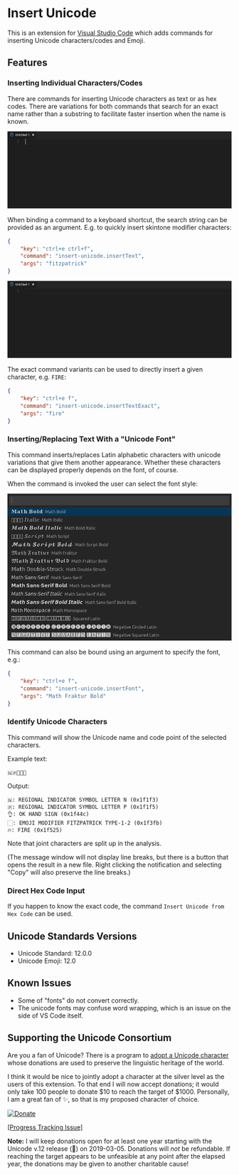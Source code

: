 # Insert Unicode

This is an extension for [Visual Studio Code](https://code.visualstudio.com/) which adds commands for inserting Unicode characters/codes and Emoji.

## Features

### Inserting Individual Characters/Codes

There are commands for inserting Unicode characters as text or as hex codes. There are variations for both commands that search for an exact name rather than a substring to facilitate faster insertion when the name is known.

![search-prompt](./readme-files/search-prompt.gif)

When binding a command to a keyboard shortcut, the search string can be provided as an argument. E.g. to quickly insert skintone modifier characters:

```json
{
	"key": "ctrl+e ctrl+f",
	"command": "insert-unicode.insertText",
	"args": "fitzpatrick"
}
```

![search-keyboard](./readme-files/search-keyboard.gif)

The exact command variants can be used to directly insert a given character, e.g. `FIRE`:

```json
{
	"key": "ctrl+e f",
	"command": "insert-unicode.insertTextExact",
	"args": "fire"
}
```

### Inserting/Replacing Text With a "Unicode Font"

This command inserts/replaces Latin alphabetic characters with unicode variations that give them another appearance. Whether these characters can be displayed properly depends on the font, of course.

When the command is invoked the user can select the font style:

![font-prompt](./readme-files/font-prompt.png)

This command can also be bound using an argument to specify the font, e.g.:

```json
{
	"key": "ctrl+e f",
	"command": "insert-unicode.insertFont",
	"args": "Math Fraktur Bold"
}
```

### Identify Unicode Characters

This command will show the Unicode name and code point of the selected characters.

Example text:

```plain
🇳🇵👌🏻🔥
```

Output:

```plain
🇳: REGIONAL INDICATOR SYMBOL LETTER N (0x1f1f3)
🇵: REGIONAL INDICATOR SYMBOL LETTER P (0x1f1f5)
👌: OK HAND SIGN (0x1f44c)
🏻: EMOJI MODIFIER FITZPATRICK TYPE-1-2 (0x1f3fb)
🔥: FIRE (0x1f525)
```

Note that joint characters are split up in the analysis.

(The message window will not display line breaks, but there is a button that opens the result in a new file. Right clicking the notification and selecting "Copy" will also preserve the line breaks.)

### Direct Hex Code Input

If you happen to know the exact code, the command `Insert Unicode from Hex Code` can be used.

## Unicode Standards Versions

- Unicode Standard: 12.0.0
- Unicode Emoji: 12.0

## Known Issues

- Some of "fonts" do not convert correctly.
- The unicode fonts may confuse word wrapping, which is an issue on the side of VS Code itself.

## Supporting the Unicode Consortium

Are you a fan of Unicode? There is a program to [adopt a Unicode character](https://unicode.org/consortium/adopted-characters.html) whose donations are used to preserve the linguistic heritage of the world.

I think it would be nice to jointly adopt a character at the silver level as the users of this extension. To that end I will now accept donations; it would only take 100 people to donate $10 to reach the target of $1000. Personally, I am a great fan of ✨, so that is my proposed character of choice.

[![Donate](https://www.paypalobjects.com/en_US/i/btn/btn_donate_SM.gif)](https://www.paypal.com/cgi-bin/webscr?cmd=_s-xclick&hosted_button_id=2T6SWF4FPZ8S4&source=url)

[[Progress Tracking Issue]](https://github.com/brunnerh/insert-unicode/issues/4)

**Note:** I will keep donations open for at least one year starting with the Unicode v.12 release (🎉) on 2019-03-05. Donations will *not* be refundable. If reaching the target appears to be unfeasible at any point after the elapsed year, the donations may be given to another charitable cause!